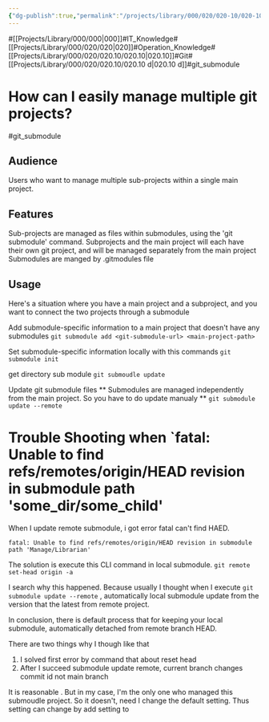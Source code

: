 ```yaml
---
{"dg-publish":true,"permalink":"/projects/library/000/020/020-10/020-10-d/","noteIcon":"0","created":"2024-03-02T19:12:46.411+09:00","updated":"2024-03-11T17:47:09.874+09:00"}
---
```


#[[Projects/Library/000/000\|000]]#IT_Knowledge#[[Projects/Library/000/020/020\|020]]#Operation_Knowledge#[[Projects/Library/000/020/020.10/020.10\|020.10]]#Git#[[Projects/Library/000/020/020.10/020.10 d\|020.10 d]]#git_submodule





# How can I easily manage multiple git projects?
#git_submodule


## Audience
 Users who want to manage multiple sub-projects within a single main project.

## Features
Sub-projects are managed as files within submodules, using the 'git submodule' command.
Subprojects and the main project will each have their own git project, and will be managed separately from the main project
Submodules are manged by .gitmodules file

## Usage
Here's a situation where you have a main project and a subproject, and you want to connect the two projects through a submodule

Add submodule-specific information to a main project that doesn't have any submodules
`git submodule add <git-submodule-url> <main-project-path>` 

Set submodule-specific information locally with this commands
`git submodule init`

get directory sub module
`git submoudle update` 

Update git submodule files
** Submodules are managed independently from the main project. So you have to do update manualy **
`git submodule update --remote`






# Trouble Shooting when `fatal: Unable to find refs/remotes/origin/HEAD revision in submodule path 'some_dir/some_child'

When I update remote submodule, i got error fatal can't find HAED.

`fatal: Unable to find refs/remotes/origin/HEAD revision in submodule path 'Manage/Librarian'`

The solution is execute this CLI command in local submodule.
`git remote set-head origin -a`

I search why this happened.
Because usually I thought when I execute `git submodule update --remote`  , automatically local submodule update from the version that the latest from remote project.

In conclusion, there is default process that for keeping your local submodule, automatically detached from remote branch HEAD.

There are two things why I though like that
1. I solved first error by command that about reset head
2. After I succeed submodule update remote, current branch changes commit id not main branch

It is reasonable . But in my case, I'm the only one who managed this submoudle project. So it doesn't, need I change the default setting.
Thus setting can change by add setting to
